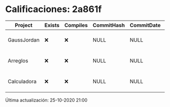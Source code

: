 # Calificaciones: 2a861f
|Project|Exists|Compiles|CommitHash|CommitDate|CheckDate|Comments|
|-|-|-|-|-|-|-|
|GaussJordan|❌|❌|NULL|NULL|25-10-2020 21:00:37|No se encontró el archivo en PracticasComputacionI/GaussJordan/GaussJordan.cpp|
|Arreglos|❌|❌|NULL|NULL|25-10-2020 21:00:36|No se encontró el archivo en PracticasComputacionI/Arreglos/Arreglos.cpp|
|Calculadora|❌|❌|NULL|NULL|25-10-2020 21:00:35|No se encontró el archivo en PracticasComputacionI/Calculadora/Calculadora.cpp|

Última actualización: 25-10-2020 21:00